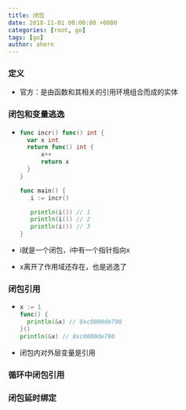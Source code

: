 ```yaml
---
title: 闭包
date: 2018-11-01 00:00:00 +0800
categories: [root, go]
tags: [go]
author: ahern
---
```


### 定义

- 官方：是由函数和其相关的引用环境组合而成的实体

### 闭包和变量逃逸

- ```go
  func incr() func() int {
  	var x int
  	return func() int {
  		x++
  		return x
  	}
  }
  
  func main() {
     i := incr()
  
     println(i()) // 1
     println(i()) // 2
     println(i()) // 3 
  }
  ```

- i就是一个闭包，i中有一个指针指向x

- x离开了作用域还存在，也是逃逸了

### 闭包引用

- ```go 
  x := 1
  func() {
  	println(&x) // 0xc0000de790
  }()
  println(&x) // 0xc0000de790
  ```

- 闭包内对外层变量是引用

### 循环中闭包引用

### 闭包延时绑定

